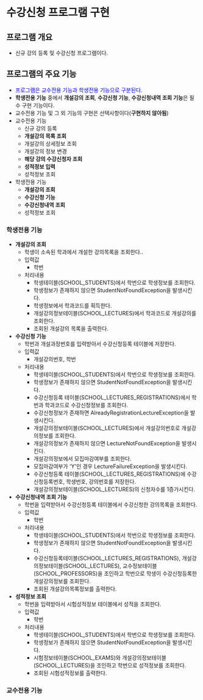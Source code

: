 # 수강신청 프로그램 구현

## 프로그램 개요
- 신규 강의 등록 및 수강신청 프로그램이다.

## 프로그램의 주요 기능
- <span style="color:blue">프로그램은 교수전용 기능과 학생전용 기능으로 구분된다.</span>
- **학생전용 기능** 중에서 **개설강의 조회**, **수강신청 기능**, **수강신청내역 조회 기능**은 필수 구현 기능이다.
- 교수전용 기능 및 그 외 기능의 구현은 선택사항이다(**구현하지 않아됨**)
- 교수전용 기능
  + 신규 강의 등록
  + **개설강의 목록 조회**
  + 개설강의 상세정보 조회
  + 개설강의 정보 변경
  + **해당 강의 수강신청자 조회**
  + **성적정보 입력**
  + 성적정보 조회
- 학생전용 기능
  + **개설강의 조회**
  + **수강신청 기능**
  + **수강신청내역 조회**
  + 성적정보 조회

### 학생전용 기능
- **개설강의 조회**
  + 학생이 소속된 학과에서 개설한 강의목록을 조회한다..
  + 입력값 
    * 학번
  + 처리내용
    * 학생테이블(SCHOOL_STUDENTS)에서 학번으로 학생정보를 조회한다.
    * 학생정보가 존재하지 않으면 StudentNotFoundException을 발생시킨다.
    * 학생정보에서 학과코드를 획득한다.
    * 개설강의정보테이블(SCHOOL_LECTURES)에서 학과코드로 개설강의를 조회한다.
    * 조회된 개설강의 목록을 출력한다.
- **수강신청 기능**
  + 학번과 개설과정번호를 입력받아서 수강신청등록 테이블에 저장한다.
  + 입력값
    * 개설강의번호, 학번
  + 처리내용
    * 학생테이블(SCHOOL_STUDENTS)에서 학번으로 학생정보를 조회한다.
    * 학생정보가 존재하지 않으면 StudentNotFoundException을 발생시킨다.
    * 수강신청등록 테이블(SCHOOL_LECTURES_REGISTRATIONS)에서 학번과 학과코드로 수강신청정보를 조회한다.
    * 수강신청정보가 존재하면 AlreadyRegistrationLectureException을 발생시킨다.
    * 개설강의정보테이블(SCHOOL_LECTURES)에서 개설강의번호로 개설강의정보를 조회한다.
    * 개설강의정보가 존재하지 않으면 LectureNotFoundException을 발생시킨다.
    * 개설강의정보에서 모집마감여부를 조회한다.
    * 모집마감여부가 'Y'인 경우 LectureFailureException을 발생시킨다. 
    * 수강신청등록 테이블(SCHOOL_LECTURES_REGISTRATIONS)에 수강신청등록번호, 학생번호, 강의번호를 저장한다.
    * 개설강의정보테이블(SCHOOL_LECTURES)의 신청자수를 1증가시킨다.
- **수강신청내역 조회 기능**
  + 학번을 입력받아서 수강신청등록 테이블에서 수강신청한 강의목록을 조회한다.
  + 입력값
    * 학번
  + 처리내용
    * 학생테이블(SCHOOL_STUDENTS)에서 학번으로 학생정보를 조회한다.
    * 학생정보가 존재하지 않으면 StudentNotFoundException을 발생시킨다.
    * 수강신청등록테이블(SCHOOL_LECTURES_REGISTRATIONS), 개설강의정보테이블(SCHOOL_LECTURES), 교수정보테이블(SCHOOL_PROFESSORS)을 조인하고 학번으로 학생이 수강신청등록한 개설강의정보를 조회한다.
    * 조회된 개설강의목록정보를 출력한다.
- **성적정보 조회**
  + 학번을 입력받아서 시험성적정보 테이블에서 성적을 조회한다.
  + 입력값
    * 학번
  + 처리내용
    * 학생테이블(SCHOOL_STUDENTS)에서 학번으로 학생정보를 조회한다.
    * 학생정보가 존재하지 않으면 StudentNotFoundException을 발생시킨다.
    * 시험정보테이블(SCHOOL_EXAMS)와 개설강의정보테이블(SCHOOL_LECTURES)을 조인하고 학번으로 성적정보를 조회한다.
    * 조회된 시험성적정보를 출력한다.

### 교수전용 기능
